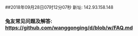 ##2018年09月28日07时12分07秒 新址: 142.93.158.148
### 兔友常见问题及解答: https://github.com/wanggonging/d/blob/w/FAQ.md
